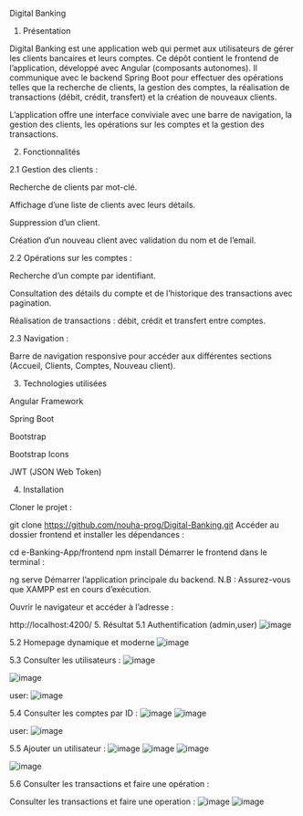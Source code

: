 Digital Banking
1. Présentation

Digital Banking est une application web qui permet aux utilisateurs de gérer les clients bancaires et leurs comptes. Ce dépôt contient le frontend de l’application, développé avec Angular (composants autonomes). Il communique avec le backend Spring Boot pour effectuer des opérations telles que la recherche de clients, la gestion des comptes, la réalisation de transactions (débit, crédit, transfert) et la création de nouveaux clients.

L’application offre une interface conviviale avec une barre de navigation, la gestion des clients, les opérations sur les comptes et la gestion des transactions.

2. Fonctionnalités

2.1 Gestion des clients :

Recherche de clients par mot-clé.

Affichage d’une liste de clients avec leurs détails.

Suppression d’un client.

Création d’un nouveau client avec validation du nom et de l’email.

2.2 Opérations sur les comptes :

Recherche d’un compte par identifiant.

Consultation des détails du compte et de l’historique des transactions avec pagination.

Réalisation de transactions : débit, crédit et transfert entre comptes.

2.3 Navigation :

Barre de navigation responsive pour accéder aux différentes sections (Accueil, Clients, Comptes, Nouveau client).

3. Technologies utilisées

Angular Framework

Spring Boot

Bootstrap

Bootstrap Icons

JWT (JSON Web Token)

4. Installation

Cloner le projet :


git clone https://github.com/nouha-prog/Digital-Banking.git
Accéder au dossier frontend et installer les dépendances :

cd e-Banking-App/frontend
npm install
Démarrer le frontend dans le terminal :


ng serve
Démarrer l’application principale du backend.
N.B : Assurez-vous que XAMPP est en cours d’exécution.

Ouvrir le navigateur et accéder à l’adresse :


http://localhost:4200/
5. Résultat
5.1 Authentification (admin,user)
![image](https://github.com/user-attachments/assets/04fe74b5-7aad-4238-adec-df373a20189d)

5.2 Homepage dynamique et moderne
![image](https://github.com/user-attachments/assets/33580aa1-7d3c-484a-89db-60d4ee517ff1)


5.3 Consulter les utilisateurs :
![image](https://github.com/user-attachments/assets/6dc18ff8-c328-4bda-804a-80d69bee8f78)

![image](https://github.com/user-attachments/assets/da69c1b7-0961-4cc3-890d-e98ef2d86b8b)

user:
![image](https://github.com/user-attachments/assets/85e2ee92-3720-478d-a6fc-f4b43e322334)



5.4 Consulter les comptes par ID :
![image](https://github.com/user-attachments/assets/2f600d4c-daf7-4703-8cfc-ec7a72bbf5de)
![image](https://github.com/user-attachments/assets/6f8ef0fe-e009-494e-a024-b07d48c8c5b0)


user: 
![image](https://github.com/user-attachments/assets/9d38d512-d218-4da4-acd3-f79434e6e222)


5.5 Ajouter un utilisateur :
![image](https://github.com/user-attachments/assets/36146db3-8554-4c9f-bfa1-9e3e0542744e)
![image](https://github.com/user-attachments/assets/20210c50-fcd2-401f-8368-779abedc6046)
![image](https://github.com/user-attachments/assets/813912c3-d354-4753-a6dd-36fd5a8b64e7)

![image](https://github.com/user-attachments/assets/46273aaf-0f2b-470b-866a-642b3d6046b4)




5.6 Consulter les transactions et faire une opération :

Consulter les transactions et faire une operation :
![image](https://github.com/user-attachments/assets/c2814270-7bc1-4279-8853-cba6b474c02e)
![image](https://github.com/user-attachments/assets/e12f530e-af29-45a8-b9d3-c3a409a8641b)









